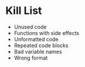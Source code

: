 Kill List
=========
* Unused code
* Functions with side effects
* Unformatted code
* Repeated code blocks
* Bad variable names
* Wrong format 

